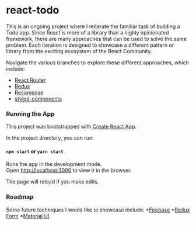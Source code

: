 # react-todo

This is an ongoing project where I reiterate the familiar task of building a Todo app.  Since React is more of a library than a highly opinionated framework, there are many approaches that can be used to solve the same problem.  Each iteration is designed to showcase a different pattern or library from the exciting ecosystem of the React Community.  

Navigate the various branches to explore these different approaches, which include:
 * [React Router](https://reacttraining.com/react-router/)
 * [Redux](http://redux.js.org/)
 * [Recompose](https://github.com/acdlite/recompose)
 * [styled-components](https://www.styled-components.com/docs)

### Running the App

This project was bootstrapped with [Create React App](https://github.com/facebookincubator/create-react-app).

In the project directory, you can run:

#### `npm start` or `yarn start`

Runs the app in the development mode.<br>
Open [http://localhost:3000](http://localhost:3000) to view it in the browser.

The page will reload if you make edits.<br>

### Roadmap
Some future techniques I would like to showcase include:
*[Firebase](https://firebase.google.com/)
*[Redux Form](http://redux-form.com/7.0.3/)
*[Material UI](http://www.material-ui.com/#/)
